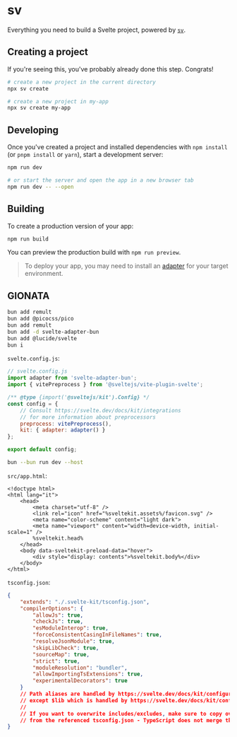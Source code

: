 # sv

Everything you need to build a Svelte project, powered by [`sv`](https://github.com/sveltejs/cli).

## Creating a project

If you're seeing this, you've probably already done this step. Congrats!

```bash
# create a new project in the current directory
npx sv create

# create a new project in my-app
npx sv create my-app
```

## Developing

Once you've created a project and installed dependencies with `npm install` (or `pnpm install` or `yarn`), start a development server:

```bash
npm run dev

# or start the server and open the app in a new browser tab
npm run dev -- --open
```

## Building

To create a production version of your app:

```bash
npm run build
```

You can preview the production build with `npm run preview`.

> To deploy your app, you may need to install an [adapter](https://svelte.dev/docs/kit/adapters) for your target environment.

## GIONATA

```bash
bun add remult
bun add @picocss/pico
bun add remult
bun add -d svelte-adapter-bun
bun add @lucide/svelte 
bun i
```

 `svelte.config.js`:

```js
// svelte.config.js
import adapter from 'svelte-adapter-bun';
import { vitePreprocess } from '@sveltejs/vite-plugin-svelte';

/** @type {import('@sveltejs/kit').Config} */
const config = {
	// Consult https://svelte.dev/docs/kit/integrations
	// for more information about preprocessors
	preprocess: vitePreprocess(),
	kit: { adapter: adapter() }
};

export default config;
```

```bash
bun --bun run dev --host
```

`src/app.html`:
```
<!doctype html>
<html lang="it">
	<head>
		<meta charset="utf-8" />
		<link rel="icon" href="%sveltekit.assets%/favicon.svg" />
		<meta name="color-scheme" content="light dark">
		<meta name="viewport" content="width=device-width, initial-scale=1" />
		%sveltekit.head%
	</head>
	<body data-sveltekit-preload-data="hover">
		<div style="display: contents">%sveltekit.body%</div>
	</body>
</html>
```

`tsconfig.json`:

```json
{
	"extends": "./.svelte-kit/tsconfig.json",
	"compilerOptions": {
		"allowJs": true,
		"checkJs": true,
		"esModuleInterop": true,
		"forceConsistentCasingInFileNames": true,
		"resolveJsonModule": true,
		"skipLibCheck": true,
		"sourceMap": true,
		"strict": true,
		"moduleResolution": "bundler",
		"allowImportingTsExtensions": true,
		"experimentalDecorators": true
	}
	// Path aliases are handled by https://svelte.dev/docs/kit/configuration#alias
	// except $lib which is handled by https://svelte.dev/docs/kit/configuration#files
	//
	// If you want to overwrite includes/excludes, make sure to copy over the relevant includes/excludes
	// from the referenced tsconfig.json - TypeScript does not merge them in
}
```
